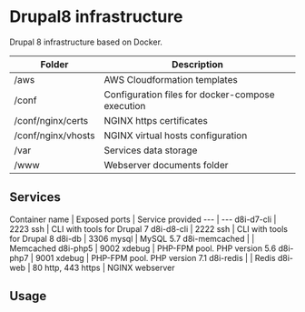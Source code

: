 # Drupal8 infrastructure
Drupal 8 infrastructure based on Docker.

Folder | Description
--- | ---
/aws | AWS Cloudformation templates
/conf | Configuration files for docker-compose execution
/conf/nginx/certs | NGINX https certificates
/conf/nginx/vhosts | NGINX virtual hosts configuration
/var | Services data storage
/www | Webserver documents folder

## Services

Container name | Exposed ports | Service provided
--- | ---
d8i-d7-cli | 2223 ssh | CLI with tools for Drupal 7
d8i-d8-cli | 2222 ssh | CLI with tools for Drupal 8
d8i-db | 3306 mysql | MySQL 5.7
d8i-memcached | | Memcached
d8i-php5 | 9002 xdebug | PHP-FPM pool. PHP version 5.6
d8i-php7 | 9001 xdebug | PHP-FPM pool. PHP version 7.1
d8i-redis | | Redis
d8i-web | 80 http, 443 https | NGINX webserver

## Usage
